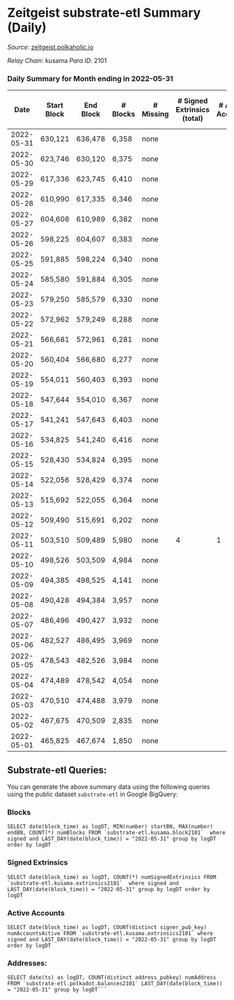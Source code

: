 # Zeitgeist substrate-etl Summary (Daily)

_Source_: [zeitgeist.polkaholic.io](https://zeitgeist.polkaholic.io)

*Relay Chain*: kusama
*Para ID*: 2101



### Daily Summary for Month ending in 2022-05-31


| Date | Start Block | End Block | # Blocks | # Missing | # Signed Extrinsics (total) | # Active Accounts | # Addresses with Balances | # Events | # Transfers | # XCM Transfers In | # XCM Transfers Out |
| ---- | ----------- | --------- | -------- | --------- | --------------------------- | ----------------- | ------------------------- | -------- | ----------- | ------------------ | ------------------- |
| 2022-05-31 | 630,121 | 636,478 | 6,358 | none |  |  | 6 | 24,154 |   |   |   |
| 2022-05-30 | 623,746 | 630,120 | 6,375 | none |  |  | 6 | 24,221 |   |   |   |
| 2022-05-29 | 617,336 | 623,745 | 6,410 | none |  |  | 6 | 24,354 |   |   |   |
| 2022-05-28 | 610,990 | 617,335 | 6,346 | none |  |  | 6 | 24,112 |   |   |   |
| 2022-05-27 | 604,608 | 610,989 | 6,382 | none |  |  | 6 | 24,250 |   |   |   |
| 2022-05-26 | 598,225 | 604,607 | 6,383 | none |  |  | 6 | 24,253 |   |   |   |
| 2022-05-25 | 591,885 | 598,224 | 6,340 | none |  |  | 6 | 24,088 |   |   |   |
| 2022-05-24 | 585,580 | 591,884 | 6,305 | none |  |  | 6 | 23,959 |   |   |   |
| 2022-05-23 | 579,250 | 585,579 | 6,330 | none |  |  | 6 | 24,054 |   |   |   |
| 2022-05-22 | 572,962 | 579,249 | 6,288 | none |  |  | 6 | 23,886 |   |   |   |
| 2022-05-21 | 566,681 | 572,961 | 6,281 | none |  |  | 6 | 23,867 |   |   |   |
| 2022-05-20 | 560,404 | 566,680 | 6,277 | none |  |  | 6 | 23,845 |   |   |   |
| 2022-05-19 | 554,011 | 560,403 | 6,393 | none |  |  | 6 | 24,291 |   |   |   |
| 2022-05-18 | 547,644 | 554,010 | 6,367 | none |  |  | 6 | 24,191 |   |   |   |
| 2022-05-17 | 541,241 | 547,643 | 6,403 | none |  |  | 6 | 24,327 |   |   |   |
| 2022-05-16 | 534,825 | 541,240 | 6,416 | none |  |  | 6 | 24,378 |   |   |   |
| 2022-05-15 | 528,430 | 534,824 | 6,395 | none |  |  | 6 | 24,301 |   |   |   |
| 2022-05-14 | 522,056 | 528,429 | 6,374 | none |  |  | 6 | 24,208 |   |   |   |
| 2022-05-13 | 515,692 | 522,055 | 6,364 | none |  |  | 6 | 24,181 |   |   |   |
| 2022-05-12 | 509,490 | 515,691 | 6,202 | none |  |  | 6 | 23,572 |   |   |   |
| 2022-05-11 | 503,510 | 509,489 | 5,980 | none | 4 | 1 | 6 | 22,738 | 1  |   |   |
| 2022-05-10 | 498,526 | 503,509 | 4,984 | none |  |  | 5 | 18,930 |   |   |   |
| 2022-05-09 | 494,385 | 498,525 | 4,141 | none |  |  | 5 | 15,629 |   |   |   |
| 2022-05-08 | 490,428 | 494,384 | 3,957 | none |  |  | 5 | 14,905 |   |   |   |
| 2022-05-07 | 486,496 | 490,427 | 3,932 | none |  |  | 5 | 14,854 |   |   |   |
| 2022-05-06 | 482,527 | 486,495 | 3,969 | none |  |  | 5 | 15,013 |   |   |   |
| 2022-05-05 | 478,543 | 482,526 | 3,984 | none |  |  | 5 | 15,066 |   |   |   |
| 2022-05-04 | 474,489 | 478,542 | 4,054 | none |  |  | 5 | 16,050 |   |   |   |
| 2022-05-03 | 470,510 | 474,488 | 3,979 | none |  |  | 5 | 15,751 |   |   |   |
| 2022-05-02 | 467,675 | 470,509 | 2,835 | none |  |  | 5 | 10,803 |   |   |   |
| 2022-05-01 | 465,825 | 467,674 | 1,850 | none |  |  | 5 | 6,660 |   |   |   |

## Substrate-etl Queries:
You can generate the above summary data using the following queries using the public dataset `substrate-etl` in Google BigQuery:


### Blocks
```
SELECT date(block_time) as logDT, MIN(number) startBN, MAX(number) endBN, COUNT(*) numBlocks FROM `substrate-etl.kusama.block2101`  where signed and LAST_DAY(date(block_time)) = "2022-05-31" group by logDT order by logDT
```


### Signed Extrinsics
```
SELECT date(block_time) as logDT, COUNT(*) numSignedExtrinsics FROM `substrate-etl.kusama.extrinsics2101`  where signed and LAST_DAY(date(block_time)) = "2022-05-31" group by logDT order by logDT
```


### Active Accounts
```
SELECT date(block_time) as logDT, COUNT(distinct signer_pub_key) numAccountsActive FROM `substrate-etl.kusama.extrinsics2101` where signed and LAST_DAY(date(block_time)) = "2022-05-31" group by logDT order by logDT
```


### Addresses:
```
SELECT date(ts) as logDT, COUNT(distinct address_pubkey) numAddress FROM `substrate-etl.polkadot.balances2101` LAST_DAY(date(block_time)) = "2022-05-31" group by logDT```

